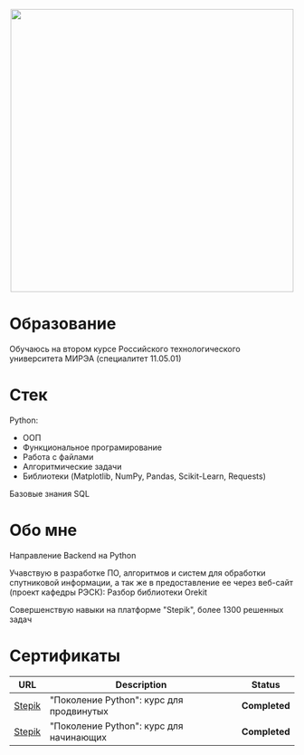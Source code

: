<p align="center"> 
<img src="https://sun9-32.userapi.com/impg/28Nrx89i2aoYdTRL68Ylfm-7johIorgXkeqSMQ/rj5fgyV5mc4.jpg?size=1620x2160&quality=95&sign=0dcc5a5cacfa08313f3cee9caff8a418&type=album.jpeg" width="500">
</p>

# Образование
Обучаюсь на втором курсе Российского технологического университета МИРЭА (специалитет 11.05.01)
# Стек
Python:
- ООП
- Функциональное програмирование
- Работа с файлами
- Алгоритмические задачи
- Библиотеки (Matplotlib, NumPy, Pandas, Scikit-Learn, Requests)

Базовые знания SQL
# Обо мне
Направление Backend на Python

Учавствую в разработке ПО, алгоритмов и систем для обработки спутниковой информации, а так же в предоставление ее через веб-сайт (проект кафедры РЭСК):
Разбор библиотеки Orekit

Совершенствую навыки на платформе "Stepik", более 1300 решенных задач

# Сертификаты
|                                                                                                       URL                                                                                                       | Description    |    Status     |
|:---------------------------------------------------------------------------------------------------------------------------------------------------------------------------------------------------------------:|----------------|:-------------:|
|[Stepik](https://stepik.org/certificate/3f6cf4db8bd8d67338acf33d2f79ae82f9d7cfa5.pdf) | "Поколение Python": курс для продвинутых | **Completed** |
|[Stepik](https://stepik.org/certificate/eed8fb1b13c73fe4e0e8ff9f13e9e91fac8a2060.pdf)  | "Поколение Python": курс для начинающих | **Completed** |

